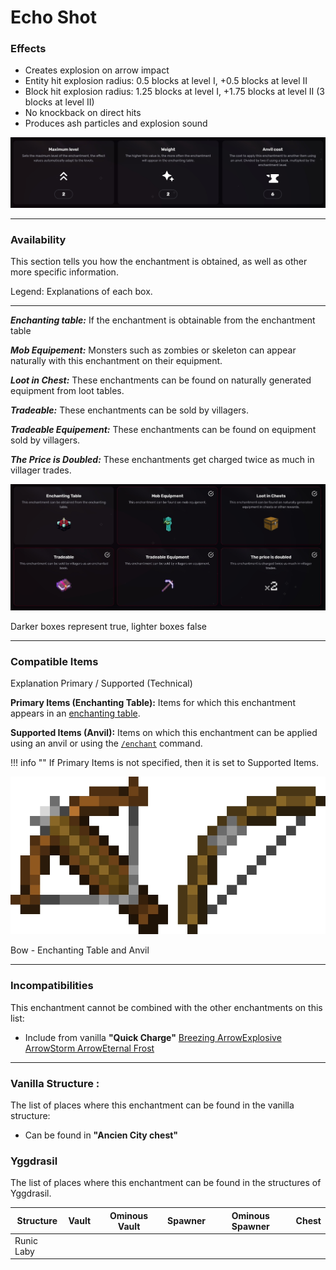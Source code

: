 # Echo Shot
### Effects
*   Creates explosion on arrow impact
*   Entity hit explosion radius: 0.5 blocks at level I, +0.5 blocks at level II
*   Block hit explosion radius: 1.25 blocks at level I, +1.75 blocks at level II (3 blocks at level II)
*   No knockback on direct hits
*   Produces ash particles and explosion sound

![](/images/voxel/enchantment/bow-enchantment/image_1756618453103_980.png)

* * *

### Availability

This section tells you how the enchantment is obtained, as well as other more specific information.

Legend: Explanations of each box.[](#legend-explanations-of-each-box)

* * *

_**Enchanting table:**_ If the enchantment is obtainable from the enchantment table

_**Mob Equipement:**_ Monsters such as zombies or skeleton can appear naturally with this enchantment on their equipment.

_**Loot in Chest:**_ These enchantments can be found on naturally generated equipment from loot tables.

_**Tradeable:**_ These enchantments can be sold by villagers.

_**Tradeable Equipement:**_ These enchantments can be found on equipment sold by villagers.

_**The Price is Doubled:**_ These enchantments get charged twice as much in villager trades.

![](/images/voxel/enchantment/bow-enchantment/image_1756618453103_447.png)

Darker boxes represent true, lighter boxes false

* * *

### Compatible Items
Explanation Primary / Supported (Technical)[](#explanation-primary-supported-technical)

**Primary Items (Enchanting Table):** Items for which this enchantment appears in an [enchanting table](https://minecraft.wiki/w/Enchanting_table).

**Supported Items (Anvil):** Items on which this enchantment can be applied using an anvil or using the [`/enchant`](https://minecraft.wiki/w/Commands/enchant) command.

!!! info ""
    If Primary Items is not specified, then it is set to Supported Items.

![](/images/voxel/enchantment/bow-enchantment/image_1756618453104_557.png)

Bow - Enchanting Table and Anvil

* * *

### Incompatibilities

This enchantment cannot be combined with the other enchantments on this list:

*   Include from vanilla **"Quick Charge"**
[Breezing Arrow](/voxel/enchantment/bow-enchantment/breezing-arrow)[Explosive Arrow](/voxel/enchantment/bow-enchantment/explosive-arrow)[Storm Arrow](/voxel/enchantment/bow-enchantment/storm-arrow)[Eternal Frost](/voxel/enchantment/bow-enchantment/eternal-frost)

* * *

### Vanilla Structure :

The list of places where this enchantment can be found in the vanilla structure:

*   Can be found in **"Ancien City chest"**
### Yggdrasil

The list of places where this enchantment can be found in the structures of Yggdrasil.

| Structure | Vault | Ominous Vault | Spawner | Ominous Spawner | Chest |
| --- | --- | --- | --- | --- | --- |
| Runic Laby |  |  |  |  |  |